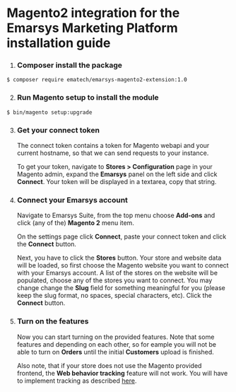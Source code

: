 # Magento2 integration for the Emarsys Marketing Platform installation guide

1. ### Composer install the package
```
$ composer require ematech/emarsys-magento2-extension:1.0
```
2.  ### Run Magento setup to install the module
   ```
   $ bin/magento setup:upgrade
   ```
3. ### Get your connect token
   The connect token contains a token for Magento webapi and your current hostname, so that we can send requests to your instance.

   To get your token, navigate to **Stores > Configuration** page in your Magento admin, expand the **Emarsys** panel on the left side and click **Connect**. Your token will be displayed in a textarea, copy that string.

4.  ### Connect your Emarsys account
    Navigate to Emarsys Suite, from the top menu choose **Add-ons** and click (any of the) **Magento 2** menu item.

    On the settings page click **Connect**, paste your connect token and click the **Connect** button.

    Next, you have to click the **Stores** button. Your store and website data will be loaded, so first choose the Magento website you want to connect with your Emarsys account. A list of the stores on the website will be populated, choose any of the stores you want to connect. You may change change the **Slug** field for something meaningful for you (please keep the slug format, no spaces, special characters, etc). Click the **Connect** button.

5.  ### Turn on the features
    Now you can start turning on the provided features. Note that some features and depending on each other, so for eample you will not be able to turn on **Orders** until the initial **Customers** upload is finished.

    Also note, that if your store does not use the Magento provided frontend, the **Web behavior tracking** feature will not work. You will have to implement tracking as described [here](https://help.emarsys.com/hc/en-us/articles/360005884393-tracking-code-Web-Extend-).
